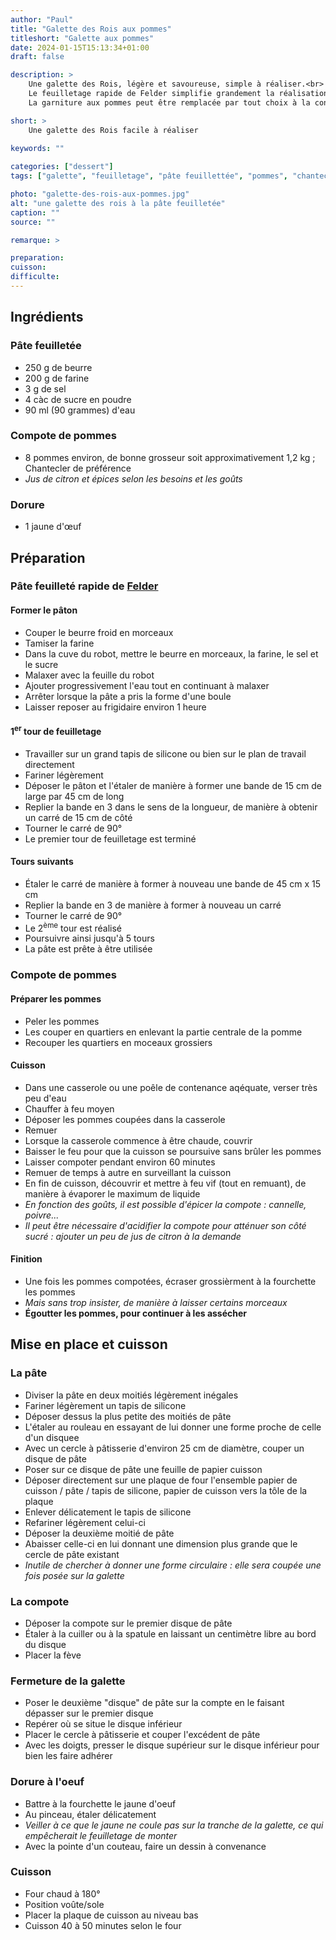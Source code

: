 ```yaml
---
author: "Paul"
title: "Galette des Rois aux pommes"
titleshort: "Galette aux pommes"
date: 2024-01-15T15:13:34+01:00
draft: false

description: >
    Une galette des Rois, légère et savoureuse, simple à réaliser.<br>
    Le feuilletage rapide de Felder simplifie grandement la réalisation de la pâte feuilletée.<br>
    La garniture aux pommes peut être remplacée par tout choix à la convenance de chacun, notamment la frangipane...

short: >
    Une galette des Rois facile à réaliser
    
keywords: ""

categories: ["dessert"]
tags: ["galette", "feuilletage", "pâte feuillettée", "pommes", "chanteclerc","Felder", "rapide", "frangipane"]

photo: "galette-des-rois-aux-pommes.jpg"
alt: "une galette des rois à la pâte feuilletée"
caption: ""
source: ""

remarque: >

preparation: 
cuisson: 
difficulte:
---
```



## Ingrédients
### Pâte feuilletée
- 250 g de beurre
- 200 g de farine
- 3 g de sel
- 4 càc de sucre en poudre
- 90 ml (90 grammes) d'eau
### Compote de pommes
- 8 pommes environ, de bonne grosseur soit approximativement 1,2 kg ; Chantecler de préférence
- *Jus de citron et épices selon les besoins et les goûts*
### Dorure
- 1 jaune d'&oelig;uf
## Préparation
### Pâte feuilleté rapide de [Felder](https://www.encoreungateau.com/pate-feuilletee-rapide-de-christophe-felder/)
#### Former le pâton
- Couper le beurre froid en morceaux
- Tamiser la farine
- Dans la cuve du robot, mettre le beurre en morceaux, la farine, le sel et le sucre
- Malaxer avec la feuille du robot
- Ajouter progressivement l'eau tout en continuant à malaxer
- Arrêter lorsque la pâte a pris la forme d'une boule
- Laisser reposer au frigidaire environ 1 heure
#### 1<sup>er</sup> tour de feuilletage
- Travailler sur un grand tapis de silicone ou bien sur le plan de travail directement
- Fariner légèrement
- Déposer le pâton et l'étaler de manière à former une bande de 15 cm de large par 45 cm de long
- Replier la bande en 3 dans le sens de la longueur, de manière à obtenir un carré de 15 cm de côté
- Tourner le carré de 90°
- Le premier tour de feuilletage est terminé
#### Tours suivants
- Étaler le carré de manière à former à nouveau une bande de 45 cm x 15 cm
- Replier la bande en 3 de manière à former à nouveau un carré
- Tourner le carré de 90°
- Le 2<sup>ème</sup> tour est réalisé
- Poursuivre ainsi jusqu'à 5 tours
- La pâte est prête à être utilisée
### Compote de pommes
#### Préparer les pommes
- Peler les pommes
- Les couper en quartiers en enlevant la partie centrale de la pomme
- Recouper les quartiers en moceaux grossiers
#### Cuisson
- Dans une casserole ou une poêle de contenance aqéquate, verser très peu d'eau
- Chauffer à feu moyen
- Déposer les pommes coupées dans la casserole
- Remuer
- Lorsque la casserole commence à être chaude, couvrir
- Baisser le feu pour que la cuisson se poursuive sans brûler les pommes
- Laisser compoter pendant environ 60 minutes
- Remuer de temps à autre en surveillant la cuisson
- En fin de cuisson, découvrir et mettre à feu vif (tout en remuant), de manière à évaporer le maximum de liquide
- *En fonction des goûts, il est possible d'épicer la compote : cannelle, poivre...*
- *Il peut être nécessaire d'acidifier la compote pour atténuer son côté sucré : ajouter un peu de jus de citron à la demande*
#### Finition
- Une fois les pommes compotées, écraser grossièrment à la fourchette les pommes
- *Mais sans trop insister, de manière à laisser certains morceaux*
- **Égoutter les pommes, pour continuer à les assécher**
## Mise en place et cuisson
### La pâte
- Diviser la pâte en deux moitiés légèrement inégales
- Fariner légèrement un tapis de silicone
- Déposer dessus la plus petite des moitiés de pâte
- L'étaler au rouleau en essayant de lui donner une forme proche de celle d'un disquee
- Avec un cercle à pâtisserie d'environ 25 cm de diamètre, couper un disque de pâte
- Poser sur ce disque de pâte une feuille de papier cuisson
- Déposer directement sur une plaque de four l'ensemble papier de cuisson / pâte / tapis de silicone, papier de cuisson vers la tôle de la plaque
- Enlever délicatement le tapis de silicone
- Refariner légèrement celui-ci
- Déposer la deuxième moitié de pâte
- Abaisser celle-ci en lui donnant une dimension plus grande que le cercle de pâte existant
- *Inutile de chercher à donner une forme circulaire : elle sera coupée une fois posée sur la galette*
### La compote
- Déposer la compote sur le premier disque de pâte
- Étaler à la cuiller ou à la spatule en laissant un centimètre libre au bord du disque
- Placer la fève
### Fermeture de la galette
- Poser le deuxième "disque" de pâte sur la compte en le faisant dépasser sur le premier disque
- Repérer où se situe le disque inférieur
- Placer le cercle à pâtisserie et couper l'excédent de pâte
- Avec les doigts, presser le disque supérieur sur le disque inférieur pour bien les faire adhérer
### Dorure à l'oeuf
- Battre à la fourchette le jaune d'oeuf
- Au pinceau, étaler délicatement
- *Veiller à ce que le jaune ne coule pas sur la tranche de la galette, ce qui empêcherait le feuilletage de monter*
- Avec la pointe d'un couteau, faire un dessin à convenance
### Cuisson
- Four chaud à 180°
- Position voûte/sole
- Placer la plaque de cuisson au niveau bas
- Cuisson 40 à 50 minutes selon le four